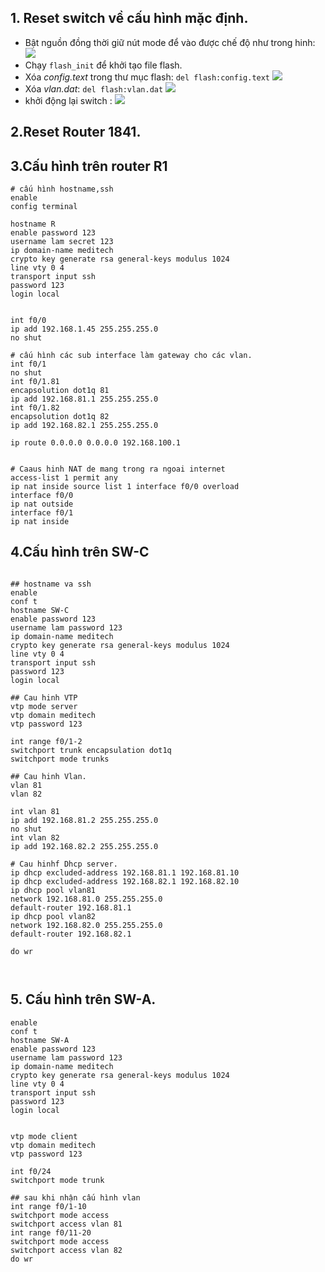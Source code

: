 ## 1. Reset switch về cấu hình mặc định.
- Bật nguồn đồng thời giữ nút mode để vào được chế độ như trong hinh:
![](http://i.imgur.com/0dweIn9.png)
- Chạy `flash_init` để khởi tạo file flash.
- Xóa *config.text* trong thư mục flash:
`del flash:config.text`
![](http://i.imgur.com/l1Bjd0G.png)
- Xóa *vlan.dat*:
`del flash:vlan.dat`
![](http://i.imgur.com/RPtt7qJ.png)
- khởi động lại switch :
![](http://i.imgur.com/0k4fwLG.png)

## 2.Reset Router 1841.



## 3.Cấu hình trên router R1
```
# cấu hình hostname,ssh
enable
config terminal

hostname R
enable password 123
username lam secret 123
ip domain-name meditech
crypto key generate rsa general-keys modulus 1024
line vty 0 4
transport input ssh
password 123
login local


int f0/0
ip add 192.168.1.45 255.255.255.0
no shut

# cấu hình các sub interface làm gateway cho các vlan.
int f0/1
no shut
int f0/1.81
encapsolution dot1q 81
ip add 192.168.81.1 255.255.255.0
int f0/1.82
encapsolution dot1q 82
ip add 192.168.82.1 255.255.255.0

ip route 0.0.0.0 0.0.0.0 192.168.100.1


# Caaus hinh NAT de mang trong ra ngoai internet
access-list 1 permit any
ip nat inside source list 1 interface f0/0 overload
interface f0/0
ip nat outside
interface f0/1
ip nat inside

```


## 4.Cấu hình trên SW-C

```

## hostname va ssh
enable
conf t
hostname SW-C
enable password 123
username lam password 123
ip domain-name meditech
crypto key generate rsa general-keys modulus 1024
line vty 0 4
transport input ssh
password 123
login local

## Cau hinh VTP
vtp mode server
vtp domain meditech
vtp password 123

int range f0/1-2
switchport trunk encapsulation dot1q
switchport mode trunks

## Cau hinh Vlan.
vlan 81
vlan 82

int vlan 81
ip add 192.168.81.2 255.255.255.0
no shut
int vlan 82
ip add 192.168.82.2 255.255.255.0

# Cau hinhf Dhcp server.
ip dhcp excluded-address 192.168.81.1 192.168.81.10
ip dhcp excluded-address 192.168.82.1 192.168.82.10
ip dhcp pool vlan81
network 192.168.81.0 255.255.255.0
default-router 192.168.81.1  
ip dhcp pool vlan82
network 192.168.82.0 255.255.255.0
default-router 192.168.82.1

do wr



```
## 5. Cấu hình trên SW-A.

```
enable
conf t
hostname SW-A
enable password 123
username lam password 123
ip domain-name meditech
crypto key generate rsa general-keys modulus 1024
line vty 0 4
transport input ssh
password 123
login local


vtp mode client
vtp domain meditech
vtp password 123

int f0/24
switchport mode trunk

## sau khi nhận cấu hình vlan
int range f0/1-10
switchport mode access
switchport access vlan 81
int range f0/11-20
switchport mode access
switchport access vlan 82
do wr

```
